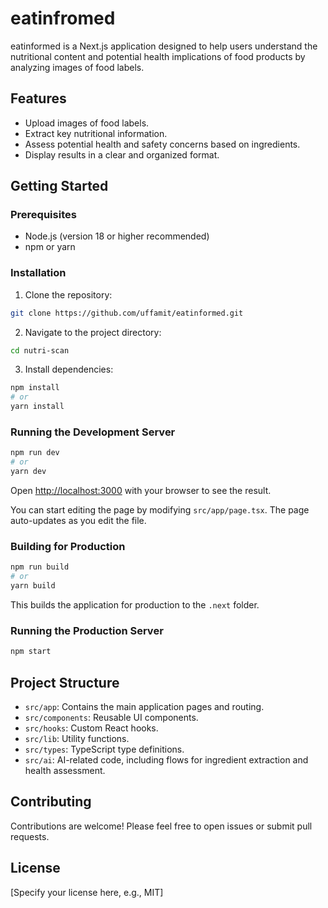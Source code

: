 # eatinfromed

eatinformed is a Next.js application designed to help users understand the nutritional content and potential health implications of food products by analyzing images of food labels.

## Features

- Upload images of food labels.
- Extract key nutritional information.
- Assess potential health and safety concerns based on ingredients.
- Display results in a clear and organized format.

## Getting Started

### Prerequisites

- Node.js (version 18 or higher recommended)
- npm or yarn

### Installation

1. Clone the repository:

```bash
git clone https://github.com/uffamit/eatinformed.git
```

2. Navigate to the project directory:

```bash
cd nutri-scan
```

3. Install dependencies:

```bash
npm install
# or
yarn install
```

### Running the Development Server

```bash
npm run dev
# or
yarn dev
```

Open [http://localhost:3000](http://localhost:3000) with your browser to see the result.

You can start editing the page by modifying `src/app/page.tsx`. The page auto-updates as you edit the file.

### Building for Production

```bash
npm run build
# or
yarn build
```

This builds the application for production to the `.next` folder.

### Running the Production Server

```bash
npm start
```

## Project Structure

- `src/app`: Contains the main application pages and routing.
- `src/components`: Reusable UI components.
- `src/hooks`: Custom React hooks.
- `src/lib`: Utility functions.
- `src/types`: TypeScript type definitions.
- `src/ai`: AI-related code, including flows for ingredient extraction and health assessment.

## Contributing

Contributions are welcome! Please feel free to open issues or submit pull requests.

## License

[Specify your license here, e.g., MIT]
